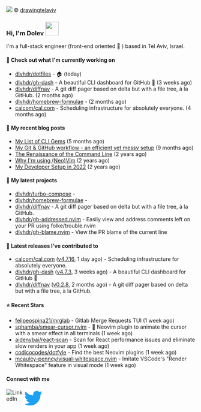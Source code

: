 <img src="https://user-images.githubusercontent.com/6196971/205364459-63d54329-d28a-403f-ac06-3baeb4685b46.jpg" />
© <a href="https://www.instagram.com/drawingtelaviv/">drawingtelaviv</a>

### Hi, I'm Dolev <img width="36px" height="36px" src="https://user-images.githubusercontent.com/1303154/88677602-1635ba80-d120-11ea-84d8-d263ba5fc3c0.gif" />

I'm a full-stack engineer (front-end oriented :rainbow: ) based in Tel Aviv, Israel.

#### 👷 Check out what I'm currently working on

- [dlvhdr/dotfiles](https://github.com/dlvhdr/dotfiles) - 🏠 (today)
- [dlvhdr/gh-dash](https://github.com/dlvhdr/gh-dash) - A beautiful CLI dashboard for GitHub 🚀  (3 weeks ago)
- [dlvhdr/diffnav](https://github.com/dlvhdr/diffnav) - A git diff pager based on delta but with a file tree, à la GitHub. (2 months ago)
- [dlvhdr/homebrew-formulae](https://github.com/dlvhdr/homebrew-formulae) -  (2 months ago)
- [calcom/cal.com](https://github.com/calcom/cal.com) - Scheduling infrastructure for absolutely everyone. (4 months ago)

#### 📜 My recent blog posts

- [My List of CLI Gems](https://dlvhdr.me/posts/cli-tools) (5 months ago)
- [My Git &amp; GitHub workflow - an efficient yet messy setup](https://dlvhdr.me/posts/how-i-use-github) (9 months ago)
- [The Renaissance of the Command Line](https://dlvhdr.me/posts/the-renaissance-of-the-command-line) (2 years ago)
- [Why I&#39;m using (Neo)Vim](https://dlvhdr.me/posts/why-im-using-vim) (2 years ago)
- [My Developer Setup in 2022](https://dlvhdr.me/posts/dev-setup) (2 years ago)

#### 🌱 My latest projects

- [dlvhdr/turbo-compose](https://github.com/dlvhdr/turbo-compose) - 
- [dlvhdr/homebrew-formulae](https://github.com/dlvhdr/homebrew-formulae) - 
- [dlvhdr/diffnav](https://github.com/dlvhdr/diffnav) - A git diff pager based on delta but with a file tree, à la GitHub.
- [dlvhdr/gh-addressed.nvim](https://github.com/dlvhdr/gh-addressed.nvim) - Easily view and address comments left on your PR using folke/trouble.nvim
- [dlvhdr/gh-blame.nvim](https://github.com/dlvhdr/gh-blame.nvim) - View the PR blame of the current line

#### 🔭 Latest releases I've contributed to

- [calcom/cal.com](https://github.com/calcom/cal.com) ([v4.7.16](https://github.com/calcom/cal.com/releases/tag/v4.7.16), 1 day ago) - Scheduling infrastructure for absolutely everyone.
- [dlvhdr/gh-dash](https://github.com/dlvhdr/gh-dash) ([v4.7.3](https://github.com/dlvhdr/gh-dash/releases/tag/v4.7.3), 3 weeks ago) - A beautiful CLI dashboard for GitHub 🚀 
- [dlvhdr/diffnav](https://github.com/dlvhdr/diffnav) ([v0.2.8](https://github.com/dlvhdr/diffnav/releases/tag/v0.2.8), 2 months ago) - A git diff pager based on delta but with a file tree, à la GitHub.

#### ⭐ Recent Stars

- [felipeospina21/mrglab](https://github.com/felipeospina21/mrglab) - Gitlab Merge Requests TUI (1 week ago)
- [sphamba/smear-cursor.nvim](https://github.com/sphamba/smear-cursor.nvim) - 🌠 Neovim plugin to animate the cursor with a smear effect in all terminals (1 week ago)
- [aidenybai/react-scan](https://github.com/aidenybai/react-scan) - Scan for React performance issues and eliminate slow renders in your app (1 week ago)
- [codicocodes/dotfyle](https://github.com/codicocodes/dotfyle) - Find the best Neovim plugins (1 week ago)
- [mcauley-penney/visual-whitespace.nvim](https://github.com/mcauley-penney/visual-whitespace.nvim) - Imitate VSCode&#39;s &#34;Render Whitespace&#34; feature in visual mode (1 week ago)

#### Connect with me

[<img align="left" alt="LinkedIn" width="48px" src="https://camo.githubusercontent.com/c8a9c5b414cd812ad6a97a46c29af67239ddaeae08c41724ff7d945fb4c047e5/68747470733a2f2f6564656e742e6769746875622e696f2f537570657254696e7949636f6e732f696d616765732f7376672f6c696e6b6564696e2e737667" />][linkedin]

[<img align="left" alt="Twitter" width="48px" src="icons/twitter.svg" />][twitter]

[linkedin]: https://www.linkedin.com/in/dolev-hadar/
[twitter]: https://twitter.com/elys1um

